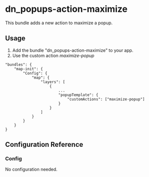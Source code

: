 # dn_popups-action-maximize

This bundle adds a new action to maximize a popup.

## Usage

1. Add the bundle "dn_popups-action-maximize" to your app.
2. Use the custom action _maximize-popup_

```
"bundles": {
    "map-init": {
        "Config": {
            "map": {
                "layers": [
                    {
                        ...
                        "popupTemplate": {
                            "customActions": ["maximize-popup"]
                        }
                    }
                ]
            }
        }
    }
}
```

## Configuration Reference

### Config

No configuration needed.
